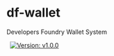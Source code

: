 # df-wallet

Developers Foundry Wallet System

&nbsp;
[![Version: v1.0.0](https://img.shields.io/badge/api-v1.0.0-blue?style=flat&logo=money)](CHANGELOG.md)
